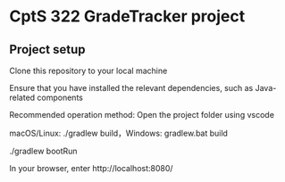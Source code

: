 # CptS 322 GradeTracker project
## Project setup
Clone this repository to your local machine

Ensure that you have installed the relevant dependencies, such as Java-related components

Recommended operation method: Open the project folder using vscode

macOS/Linux: ./gradlew build，Windows: gradlew.bat build

./gradlew bootRun

In your browser, enter http://localhost:8080/
